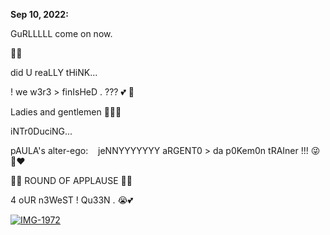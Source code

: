 **Sep 10, 2022:**

GuRLLLLL come on now. 

🤦‍♀️ 

did U reaLLY tHiNK... 

! we w3r3 > finIsHeD . ???  💕 💋

Ladies and gentlemen 🤵‍♀️🤵‍

iNTr0DuciNG...

pAULA's alter-ego: &nbsp; &nbsp;jeNNYYYYYYY aRGENT0 > da p0Kem0n tRAIner !!! 😜🤍❤️

👏👏 ROUND OF APPLAUSE 👏👏

4 oUR n3WeST ! Qu33N . 😭💕

<a href="https://ibb.co/cLpqcdL"><img src="https://i.ibb.co/Vmh6W8m/IMG-1972.jpg" alt="IMG-1972" border="0"></a>
